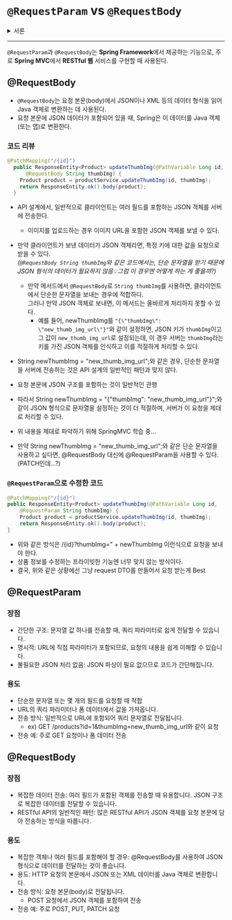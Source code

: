 # `@RequestParam` vs `@RequestBody`

<details>
<summary>서론</summary>

### 문제의 발단
* Spring REST Docs를 적용하기 위해 테스트 코드를 수정 후 실행하니 에러 발생
```console
2024-10-14T16:28:10.819+09:00 DEBUG 10576 --- [ntainer#0-0-C-1] org.elasticsearch.client.RestClient      : request [PUT http://localhost:9200/products/_doc/1?refresh=false] returned [HTTP/1.1 200 OK]
[Fatal Error] :1:1: Content is not allowed in prolog.

org.springframework.restdocs.payload.PayloadHandlingException: Cannot handle application/json content as it could not be parsed as JSON or XML
	at org.springframework.restdocs.payload.ContentHandler.forContentWithDescriptors(ContentHandler.java:69)
	at org.springframework.restdocs.payload.AbstractFieldsSnippet.createModel(AbstractFieldsSnippet.java:157)
	at org.springframework.restdocs.snippet.TemplatedSnippet.document(TemplatedSnippet.java:78)
	at org.springframework.restdocs.generate.RestDocumentationGenerator.handle(RestDocumentationGenerator.java:191)
	at org.springframework.restdocs.mockmvc.RestDocumentationResultHandler$1.handle(RestDocumentationResultHandler.java:77)
	at org.springframework.test.web.servlet.MockMvc$1.andDo(MockMvc.java:219)
	at com.ecommerce.product.ProductIntegrationTest.updateThumbImg(ProductIntegrationTest.java:177)
	at java.base/java.lang.reflect.Method.invoke(Method.java:568)
	at java.base/java.util.ArrayList.forEach(ArrayList.java:1511)
	at java.base/java.util.ArrayList.forEach(ArrayList.java:1511)
```
* 이 에러를 해결하기 위해 여러 방법을 찾아보던 중
기존 코드에 적용했던 `@RequestBody`를 `@RquestParam`으로 바꾸는 내용을 발견
* 왜냐하면, 기존 서비스 코드가 요청 받는 데이터가 String 형 값 하나 뿐이었기 때문이다.
* 결론 적으로, 테스트 실패를 해결하는데는 관련 없는 내용이지만, 문득 `@RequestBody`와 `@RequestParam`의 차이를 정확히 알지 못하는 것 같아서 학습했다.
</details>

---
`@RequestParam`과 `@RequestBody`는 **Spring Framework**에서 제공하는 기능으로, 주로 **Spring MVC**에서 **RESTful 웹** 서비스를 구현할 때 사용된다.


## @RequestBody
* `@RequestBody`는 요청 본문(body)에서 JSON이나 XML 등의 데이터 형식을 읽어 Java 객체로 변환하는 데 사용된다.
* 요청 본문에 JSON 데이터가 포함되어 있을 때, Spring은 이 데이터를 Java 객체(또는 맵)로 변환한다.
### 코드 리뷰
```java
@PatchMapping("/{id}")
  public ResponseEntity<Product> updateThumbImg(@PathVariable Long id,
      @RequestBody String thumbImg) {
    Product product = productService.updateThumbImg(id, thumbImg);
    return ResponseEntity.ok().body(product);
  }
```
* API 설계에서, 일반적으로 클라이언트는 여러 필드를 포함하는 JSON 객체를 서버에 전송한다. 
    * 이미지를 업로드하는 경우 이미지 URL을 포함한 JSON 객체를 보낼 수 있다.
* 만약 클라이언트가 보낸 데이터가 JSON 객체라면, 특정 키에 대한 값을 요청으로 받을 수 있다.
<br/>*(`@RequestBody String thumbImg`와 같은 코드에서는, 단순 문자열을 받기 때문에 JSON 형식의 데이터가 필요하지 않음💡그럼 이 경우엔 어떻게 하는 게 좋을까?)*
    * 만약 메서드에서 `@RequestBody`로 `String thumbImg`를 사용하면, 클라이언트에서 단순한 문자열을 보내는 경우에 적합하다.
    <br/>그러나 만약 JSON 객체로 보내면, 이 메서드는 올바르게 처리하지 못할 수 있다.
        * 예를 들어, newThumbImg를 `"{\"thumbImg\": \"new_thumb_img_url\"}"`와 같이 설정하면, JSON 키가 `thumbImg`이고 그 값이 `new_thumb_img_url`로 설정되는데,
        이 경우 서버는 `thumbImg`라는 키를 가진 JSON 객체를 인식하고 이를 적절하게 처리할 수 있다.

* String newThumbImg = "new_thumb_img_url";와 같은 경우, 단순한 문자열을 서버에 전송하는 것은 API 설계의 일반적인 패턴과 맞지 않다.
* 요청 본문에 JSON 구조를 포함하는 것이 일반적인 관행
* 따라서 String newThumbImg = "{\"thumbImg\": \"new_thumb_img_url\"}";와 같이 JSON 형식으로 문자열을 설정하는 것이 더 적절하며, 서버가 이 요청을 제대로 처리할 수 있다.
* 위 내용을 제대로 파악하기 위해 SpringMVC 학습 중...
* 만약 String newThumbImg = "new_thumb_img_url";와 같은 단순 문자열을 사용하고 싶다면, @RequestBody 대신에 @RequestParam을 사용할 수 있다.(PATCH인데...?)


### `@RequestParam`으로 수정한 코드
```java
@PatchMapping("/{id}")
public ResponseEntity<Product> updateThumbImg(@PathVariable Long id,
    @RequestParam String thumbImg) {
    Product product = productService.updateThumbImg(id, thumbImg);
    return ResponseEntity.ok().body(product);
}
```
* 위와 같은 방식은 /{id}?thumbImg=" + newThumbImg 이런식으로 요청을 보내야 한다.
* 상품 정보를 수정하는 프라이빗한 기능엔 너무 맞지 않는 방식이다.
* 결국, 위와 같은 상황에선 그냥 request DTO를 만들어서 요청 받는게 Best





## @RequestParam
### 장점
* 간단한 구조: 문자열 값 하나를 전송할 때, 쿼리 파라미터로 쉽게 전달할 수 있습니다.
* 명시적: URL에 직접 파라미터가 포함되므로, 요청의 내용을 쉽게 이해할 수 있습니다.
* 불필요한 JSON 처리 없음: JSON 파싱이 필요 없으므로 코드가 간단해집니다.

### 용도
* 단순한 문자열 또는 몇 개의 필드를 요청할 때 적합
* URL의 쿼리 파라미터나 폼 데이터에서 값을 가져옵니다.
* 전송 방식: 일반적으로 URL에 포함되어 쿼리 문자열로 전달됩니다. 
    * ex) GET /products?id=1&thumbImg=new_thumb_img_url와 같이 요청
* 전송 예: 주로 GET 요청이나 폼 데이터 전송

## @RequestBody
### 장점
* 복잡한 데이터 전송: 여러 필드가 포함된 객체를 전송할 때 유용합니다. JSON 구조로 복잡한 데이터를 전달할 수 있습니다.
* RESTful API의 일반적인 패턴: 많은 RESTful API가 JSON 객체를 요청 본문에 담아 전송하는 방식을 따릅니다.
### 용도
* 복잡한 객체나 여러 필드를 포함해야 할 경우: @RequestBody를 사용하여 JSON 형식으로 데이터를 전달하는 것이 좋습니다.
* 용도: HTTP 요청의 본문에서 JSON 또는 XML 데이터를 Java 객체로 변환합니다.
* 전송 방식: 요청 본문(body)로 전달됩니다. 
    * POST 요청에서 JSON 객체를 포함하여 전송
* 전송 예: 주로 POST, PUT, PATCH 요청